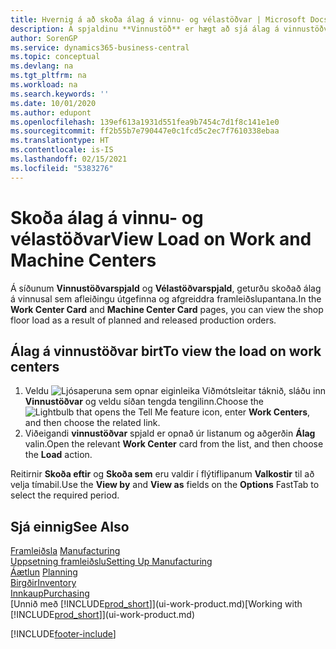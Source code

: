 ```yaml
---
title: Hvernig á að skoða álag á vinnu- og vélastöðvar | Microsoft Docs
description: Á spjaldinu **Vinnustöð** er hægt að sjá álag á vinnustöðvarnar sem afleiðingu útgefinna framleiðslupantana.
author: SorenGP
ms.service: dynamics365-business-central
ms.topic: conceptual
ms.devlang: na
ms.tgt_pltfrm: na
ms.workload: na
ms.search.keywords: ''
ms.date: 10/01/2020
ms.author: edupont
ms.openlocfilehash: 139ef613a1931d551fea9b7454c7d1f8c141e1e0
ms.sourcegitcommit: ff2b55b7e790447e0c1fcd5c2ec7f7610338ebaa
ms.translationtype: HT
ms.contentlocale: is-IS
ms.lasthandoff: 02/15/2021
ms.locfileid: "5383276"
---
```

# <a name="view-load-on-work-and-machine-centers"></a><span data-ttu-id="cc6d0-103">Skoða álag á vinnu- og vélastöðvar</span><span class="sxs-lookup"><span data-stu-id="cc6d0-103">View Load on Work and Machine Centers</span></span>
<span data-ttu-id="cc6d0-104">Á síðunum **Vinnustöðvarspjald** og **Vélastöðvarspjald**, geturðu skoðað álag á vinnusal sem afleiðingu útgefinna og afgreiddra framleiðslupantana.</span><span class="sxs-lookup"><span data-stu-id="cc6d0-104">In the **Work Center Card** and **Machine Center Card** pages, you can view the shop floor load as a result of planned and released production orders.</span></span>    

## <a name="to-view-the-load-on-work-centers"></a><span data-ttu-id="cc6d0-105">Álag á vinnustöðvar birt</span><span class="sxs-lookup"><span data-stu-id="cc6d0-105">To view the load on work centers</span></span>  
1.  <span data-ttu-id="cc6d0-106">Veldu ![Ljósaperuna sem opnar eiginleika Viðmótsleitar](media/ui-search/search_small.png "Segðu mér hvað þú vilt gera") táknið, sláðu inn **Vinnustöðvar** og veldu síðan tengda tengilinn.</span><span class="sxs-lookup"><span data-stu-id="cc6d0-106">Choose the ![Lightbulb that opens the Tell Me feature](media/ui-search/search_small.png "Tell me what you want to do") icon, enter **Work Centers**, and then choose the related link.</span></span>  
2.  <span data-ttu-id="cc6d0-107">Viðeigandi **vinnustöðvar** spjald er opnað úr listanum og aðgerðin **Álag** valin.</span><span class="sxs-lookup"><span data-stu-id="cc6d0-107">Open the relevant **Work Center** card from the list, and then choose the **Load** action.</span></span>  

<span data-ttu-id="cc6d0-108">Reitirnir **Skoða eftir** og **Skoða sem** eru valdir í flýtiflipanum **Valkostir** til að velja tímabil.</span><span class="sxs-lookup"><span data-stu-id="cc6d0-108">Use the **View by** and **View as** fields on the **Options** FastTab to select the required period.</span></span>  

## <a name="see-also"></a><span data-ttu-id="cc6d0-109">Sjá einnig</span><span class="sxs-lookup"><span data-stu-id="cc6d0-109">See Also</span></span>  
<span data-ttu-id="cc6d0-110">[Framleiðsla](production-manage-manufacturing.md)  </span><span class="sxs-lookup"><span data-stu-id="cc6d0-110">[Manufacturing](production-manage-manufacturing.md)  </span></span>  
[<span data-ttu-id="cc6d0-111">Uppsetning framleiðslu</span><span class="sxs-lookup"><span data-stu-id="cc6d0-111">Setting Up Manufacturing</span></span>](production-configure-production-processes.md)  
<span data-ttu-id="cc6d0-112">[Áætlun](production-planning.md)    </span><span class="sxs-lookup"><span data-stu-id="cc6d0-112">[Planning](production-planning.md)    </span></span>  
[<span data-ttu-id="cc6d0-113">Birgðir</span><span class="sxs-lookup"><span data-stu-id="cc6d0-113">Inventory</span></span>](inventory-manage-inventory.md)  
[<span data-ttu-id="cc6d0-114">Innkaup</span><span class="sxs-lookup"><span data-stu-id="cc6d0-114">Purchasing</span></span>](purchasing-manage-purchasing.md)  
<span data-ttu-id="cc6d0-115">[Unnið með [!INCLUDE[prod_short](includes/prod_short.md)]](ui-work-product.md)</span><span class="sxs-lookup"><span data-stu-id="cc6d0-115">[Working with [!INCLUDE[prod_short](includes/prod_short.md)]](ui-work-product.md)</span></span>


[!INCLUDE[footer-include](includes/footer-banner.md)]